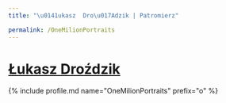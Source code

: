 ```yaml
---
title: "\u0141ukasz  Dro\u017Adzik | Patromierz"

permalink: /OneMilionPortraits
---
```


# [Łukasz  Droździk](https://patronite.pl/OneMilionPortraits)

{% include profile.md name="OneMilionPortraits" prefix="o" %}
